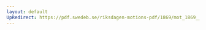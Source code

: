 ```yaml
---
layout: default
UpRedirect: https://pdf.swedeb.se/riksdagen-motions-pdf/1869/mot_1869__ak__00188/mot_1869__ak__00188_003.pdf
---
```

